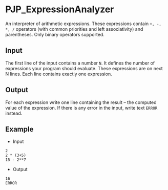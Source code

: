 # PJP_ExpressionAnalyzer
An interpreter of arithmetic expressions. These expressions contain `+, -, *, /` operators (with common priorities and left associativity) and parentheses.
Only binary operators supported.

## Input
The first line of the input contains a number `N`. It defines the number of expressions your program should evaluate. These expressions are on next N lines. Each line contains exactly one expression.

## Output
For each expression write one line containing the result – the computed value of the expression. If there is any error in the input, write text `ERROR` instead.

## Example
* Input
```
2
2 * (3+5)
15 - 2**7
```
* Output
```
16
ERROR
```
